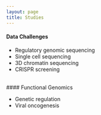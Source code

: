 ```yaml
---
layout: page
title: Studies
---
```


#### Data Challenges

- Regulatory genomic sequencing
- Single cell sequencing
- 3D chromatin sequencing
- CRISPR screening

<br>
#### Functional Genomics

- Genetic regulation
- Viral oncogenesis